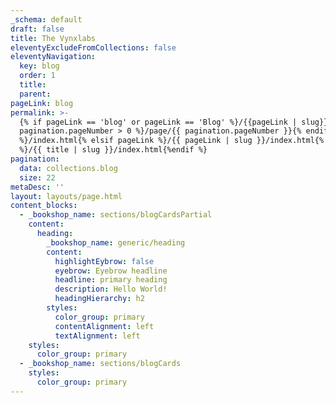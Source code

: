```yaml
---
_schema: default
draft: false
title: The Vynxlabs
eleventyExcludeFromCollections: false
eleventyNavigation:
  key: blog
  order: 1
  title:
  parent:
pageLink: blog
permalink: >-
  {% if pageLink == 'blog' or pageLink == 'Blog' %}/{{pageLink | slug}}{% if
  pagination.pageNumber > 0 %}/page/{{ pagination.pageNumber }}{% endif
  %}/index.html{% elsif pageLink %}/{{ pageLink | slug }}/index.html{% else
  %}/{{ title | slug }}/index.html{%endif %}
pagination:
  data: collections.blog
  size: 22
metaDesc: ''
layout: layouts/page.html
content_blocks:
  - _bookshop_name: sections/blogCardsPartial
    content:
      heading:
        _bookshop_name: generic/heading
        content:
          highlightEybrow: false
          eyebrow: Eyebrow headline
          headline: primary heading
          description: Hello World!
          headingHierarchy: h2
        styles:
          color_group: primary
          contentAlignment: left
          textAlignment: left
    styles:
      color_group: primary
  - _bookshop_name: sections/blogCards
    styles:
      color_group: primary
---
```

